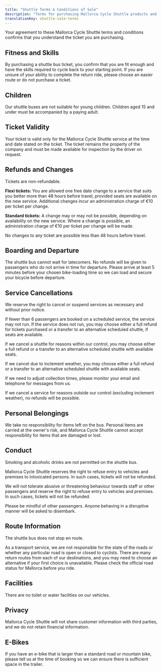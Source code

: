 ```yaml
---
title: "Shuttle Terms & Conditions of Sale"
description: "Terms for purchasing Mallorca Cycle Shuttle products and services."
translationKey: shuttle-sale-terms
---
```


Your agreement to these Mallorca Cycle Shuttle terms and conditions confirms that you understand the ticket you are purchasing.

## Fitness and Skills

By purchasing a shuttle bus ticket, you confirm that you are fit enough and have the skills required to cycle back to your starting point. If you are unsure of your ability to complete the return ride, please choose an easier route or do not purchase a ticket.

## Children

Our shuttle buses are not suitable for young children. Children aged 15 and under must be accompanied by a paying adult.

## Ticket Validity

Your ticket is valid only for the Mallorca Cycle Shuttle service at the time and date stated on the ticket. The ticket remains the property of the company and must be made available for inspection by the driver on request.

## Refunds and Changes

Tickets are non-refundable.

**Flexi tickets:** You are allowed one free date change to a service that suits you better more than 48 hours before travel, provided seats are available on the new service. Additional changes incur an administration charge of €10 per ticket per change.

**Standard tickets:** A change may or may not be possible, depending on availability on the new service. Where a change is possible, an administration charge of €10 per ticket per change will be made.

No changes to any ticket are possible less than 48 hours before travel.

## Boarding and Departure

The shuttle bus cannot wait for latecomers. No refunds will be given to passengers who do not arrive in time for departure. Please arrive at least 5 minutes before your chosen bike-loading time so we can load and secure your bicycle before departure.

## Service Cancellations

We reserve the right to cancel or suspend services as necessary and without prior notice.

If fewer than 6 passengers are booked on a scheduled service, the service may not run. If the service does not run, you may choose either a full refund for tickets purchased or a transfer to an alternative scheduled shuttle, if seats are available.

If we cancel a shuttle for reasons within our control, you may choose either a full refund or a transfer to an alternative scheduled shuttle with available seats.

If we cancel due to inclement weather, you may choose either a full refund or a transfer to an alternative scheduled shuttle with available seats.

If we need to adjust collection times, please monitor your email and telephone for messages from us.

If we cancel a service for reasons outside our control (excluding inclement weather), no refunds will be possible.

## Personal Belongings

We take no responsibility for items left on the bus. Personal items are carried at the owner's risk, and Mallorca Cycle Shuttle cannot accept responsibility for items that are damaged or lost.

## Conduct

Smoking and alcoholic drinks are not permitted on the shuttle bus.

Mallorca Cycle Shuttle reserves the right to refuse entry to vehicles and premises to intoxicated persons. In such cases, tickets will not be refunded.

We will not tolerate abusive or threatening behaviour towards staff or other passengers and reserve the right to refuse entry to vehicles and premises. In such cases, tickets will not be refunded.

Please be mindful of other passengers. Anyone behaving in a disruptive manner will be asked to disembark.

## Route Information

The shuttle bus does not stop en route.

As a transport service, we are not responsible for the state of the roads or whether any particular road is open or closed to cyclists. There are many return routes from each of our destinations, and you may need to choose an alternative if your first choice is unavailable. Please check the official road status for Mallorca before you ride.

## Facilities

There are no toilet or water facilities on our vehicles.

## Privacy

Mallorca Cycle Shuttle will not share customer information with third parties, and we do not retain financial information.

## E-Bikes

If you have an e-bike that is larger than a standard road or mountain bike, please tell us at the time of booking so we can ensure there is sufficient space in the trailer.

